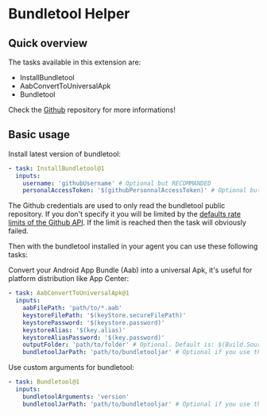 # Bundletool Helper

## Quick overview

The tasks available in this extension are:

- InstallBundletool
- AabConvertToUniversalApk
- Bundletool

Check the [Github](https://github.com/damienaicheh/azure-devops-bundletool) repository for more informations!

## Basic usage

Install latest version of bundletool:

```yml
- task: InstallBundletool@1
  inputs:
    username: 'githubUsername' # Optional but RECOMMANDED
    personalAccessToken: '$(githubPersonnalAccessToken)' # Optional but RECOMMANDED
```

The Github credentials are used to only read the bundletool public repository. If you don't specify it you will be limited by the [defaults rate limits of the Github API](https://developer.github.com/v3/#rate-limiting). If the limit is reached then the task will obviously failed.

Then with the bundletool installed in your agent you can use these following tasks:

Convert your Android App Bundle (Aab) into a universal Apk, it's useful for platform distribution like App Center:

```yaml
- task: AabConvertToUniversalApk@1
  inputs:
    aabFilePath: 'path/to/*.aab'
    keystoreFilePath: '$(keyStore.secureFilePath)'
    keystorePassword: '$(keystore.password)'
    keystoreAlias: '$(key.alias)'
    keystoreAliasPassword: '$(key.password)'
    outputFolder: 'path/to/folder' # Optional. Default is: $(Build.SourcesDirectory)
    bundletoolJarPath: 'path/to/bundletooljar' # Optional if you use the InstallBundletool task or set the bundletoolpath environment variable.
```

Use custom arguments for bundletool:

```yaml
- task: Bundletool@1
  inputs:
    bundletoolArguments: 'version'
    bundletoolJarPath: 'path/to/bundletooljar' # Optional if you use the InstallBundletool task or set the bundletoolpath environment variable.
```